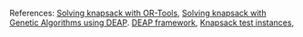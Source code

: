 References:
	 [Solving knapsack with OR-Tools](https://developers.google.com/optimization/bin/knapsack),
	 [Solving knapsack with Genetic Algorithms using DEAP](https://github.com/PacktPublishing/Hands-On-Genetic-Algorithms-with-Python/tree/master/Chapter04).
	 [DEAP framework](https://deap.readthedocs.io/en/master/),
	 [Knapsack test instances](https://github.com/likr/kplib),
